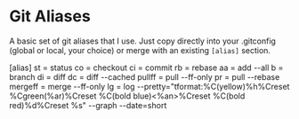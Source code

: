 # Git Aliases

A basic set of git aliases that I use. Just copy directly into your .gitconfig (global or local, your choice) or merge with an existing `[alias]` section.

[alias]
    st = status
    co = checkout
ci = commit
rb = rebase
aa = add --all
b = branch
di = diff
dc = diff --cached
pullff = pull --ff-only
pr = pull --rebase
mergeff = merge --ff-only
lg = log --pretty=\"tformat:%C(yellow)%h%Creset  %Cgreen(%ar)%Creset  %C(bold blue)<%an>%Creset  %C(bold red)%d%Creset %s\" --graph --date=short

